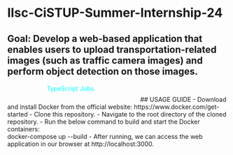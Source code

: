 # IIsc-CiSTUP-Summer-Internship-24
## Goal: Develop a web-based application that enables users to upload transportation-related images (such as traffic camera images) and perform object detection on those images.
<svg xmlns="http://www.w3.org/2000/svg" height="40">
    <style src="./style.css" >
        .subTitle {
            fill: #00FFFF;
            transition: fill .3s ease;
        }
    </style>

 <g class="subTitle">
        <text x="30%" y="10" dy=".35em">
            TypeScript Jobs
        </text>
    </g>
</svg>
## USAGE GUIDE
- Download and install Docker from the official website: https://www.docker.com/get-started
- Clone this repository.
- Navigate to the root directory of the cloned repository.
- Run the below command to build and start the Docker containers: <br>
  docker-compose up --build
- After running, we can access the web application in our browser at http://localhost:3000.
